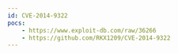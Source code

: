 ```yaml
---
id: CVE-2014-9322
pocs:
    - https://www.exploit-db.com/raw/36266
    - https://github.com/RKX1209/CVE-2014-9322
---
```

